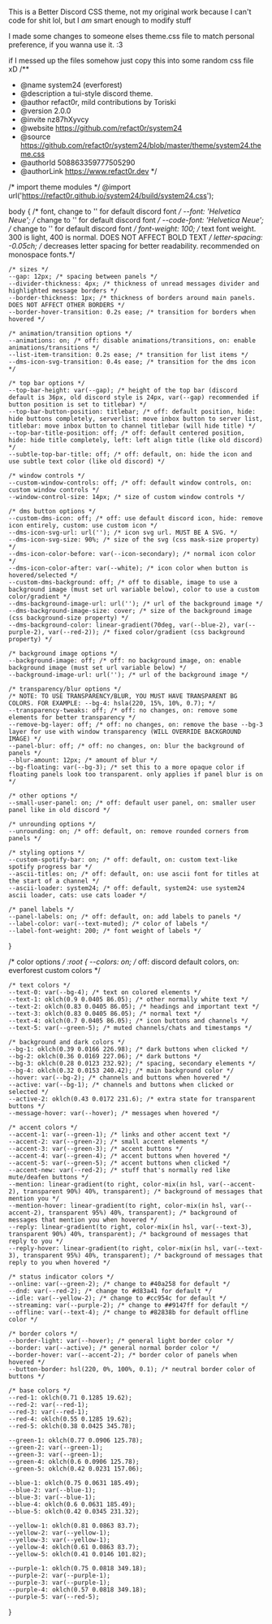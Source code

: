 This is a Better Discord CSS theme, not my original work because 
I can't code for shit lol, but I *am* smart enough to modify stuff

I made some changes to someone elses theme.css file to match 
personal preference, if you wanna use it. :3

if I messed up the files somehow just copy this into some random css file xD
/**
 * @name system24 (everforest)
 * @description a tui-style discord theme.
 * @author refact0r, mild contributions by Toriski
 * @version 2.0.0
 * @invite nz87hXyvcy
 * @website https://github.com/refact0r/system24
 * @source https://github.com/refact0r/system24/blob/master/theme/system24.theme.css
 * @authorId 508863359777505290
 * @authorLink https://www.refact0r.dev
*/

/* import theme modules */
@import url('https://refact0r.github.io/system24/build/system24.css');

body {
    /* font, change to '' for default discord font */
    --font: 'Helvetica Neue'; /* change to '' for default discord font */
    --code-font: 'Helvetica Neue'; /* change to '' for default discord font */
    font-weight: 100; /* text font weight. 300 is light, 400 is normal. DOES NOT AFFECT BOLD TEXT */
    letter-spacing: -0.05ch; /* decreases letter spacing for better readability. recommended on monospace fonts.*/

    /* sizes */
    --gap: 12px; /* spacing between panels */
    --divider-thickness: 4px; /* thickness of unread messages divider and highlighted message borders */
    --border-thickness: 1px; /* thickness of borders around main panels. DOES NOT AFFECT OTHER BORDERS */
    --border-hover-transition: 0.2s ease; /* transition for borders when hovered */

    /* animation/transition options */
    --animations: on; /* off: disable animations/transitions, on: enable animations/transitions */
    --list-item-transition: 0.2s ease; /* transition for list items */
    --dms-icon-svg-transition: 0.4s ease; /* transition for the dms icon */

    /* top bar options */
    --top-bar-height: var(--gap); /* height of the top bar (discord default is 36px, old discord style is 24px, var(--gap) recommended if button position is set to titlebar) */
    --top-bar-button-position: titlebar; /* off: default position, hide: hide buttons completely, serverlist: move inbox button to server list, titlebar: move inbox button to channel titlebar (will hide title) */
    --top-bar-title-position: off; /* off: default centered position, hide: hide title completely, left: left align title (like old discord) */
    --subtle-top-bar-title: off; /* off: default, on: hide the icon and use subtle text color (like old discord) */

    /* window controls */
    --custom-window-controls: off; /* off: default window controls, on: custom window controls */
    --window-control-size: 14px; /* size of custom window controls */

    /* dms button options */
    --custom-dms-icon: off; /* off: use default discord icon, hide: remove icon entirely, custom: use custom icon */
    --dms-icon-svg-url: url(''); /* icon svg url. MUST BE A SVG. */
    --dms-icon-svg-size: 90%; /* size of the svg (css mask-size property) */
    --dms-icon-color-before: var(--icon-secondary); /* normal icon color */
    --dms-icon-color-after: var(--white); /* icon color when button is hovered/selected */
    --custom-dms-background: off; /* off to disable, image to use a background image (must set url variable below), color to use a custom color/gradient */
    --dms-background-image-url: url(''); /* url of the background image */
    --dms-background-image-size: cover; /* size of the background image (css background-size property) */
    --dms-background-color: linear-gradient(70deg, var(--blue-2), var(--purple-2), var(--red-2)); /* fixed color/gradient (css background property) */

    /* background image options */
    --background-image: off; /* off: no background image, on: enable background image (must set url variable below) */
    --background-image-url: url(''); /* url of the background image */

    /* transparency/blur options */
    /* NOTE: TO USE TRANSPARENCY/BLUR, YOU MUST HAVE TRANSPARENT BG COLORS. FOR EXAMPLE: --bg-4: hsla(220, 15%, 10%, 0.7); */
    --transparency-tweaks: off; /* off: no changes, on: remove some elements for better transparency */
    --remove-bg-layer: off; /* off: no changes, on: remove the base --bg-3 layer for use with window transparency (WILL OVERRIDE BACKGROUND IMAGE) */
    --panel-blur: off; /* off: no changes, on: blur the background of panels */
    --blur-amount: 12px; /* amount of blur */
    --bg-floating: var(--bg-3); /* set this to a more opaque color if floating panels look too transparent. only applies if panel blur is on  */

    /* other options */
    --small-user-panel: on; /* off: default user panel, on: smaller user panel like in old discord */

    /* unrounding options */
    --unrounding: on; /* off: default, on: remove rounded corners from panels */

    /* styling options */
    --custom-spotify-bar: on; /* off: default, on: custom text-like spotify progress bar */
    --ascii-titles: on; /* off: default, on: use ascii font for titles at the start of a channel */
    --ascii-loader: system24; /* off: default, system24: use system24 ascii loader, cats: use cats loader */

    /* panel labels */
    --panel-labels: on; /* off: default, on: add labels to panels */
    --label-color: var(--text-muted); /* color of labels */
    --label-font-weight: 200; /* font weight of labels */
}

/* color options */
:root {
    --colors: on; /* off: discord default colors, on: everforest custom colors */

    /* text colors */
    --text-0: var(--bg-4); /* text on colored elements */
    --text-1: oklch(0.9 0.0405 86.05); /* other normally white text */
    --text-2: oklch(0.83 0.0405 86.05); /* headings and important text */
    --text-3: oklch(0.83 0.0405 86.05); /* normal text */
    --text-4: oklch(0.7 0.0405 86.05); /* icon buttons and channels */
    --text-5: var(--green-5); /* muted channels/chats and timestamps */

    /* background and dark colors */
    --bg-1: oklch(0.39 0.0166 226.98); /* dark buttons when clicked */
    --bg-2: oklch(0.36 0.0169 227.06); /* dark buttons */
    --bg-3: oklch(0.28 0.0123 232.92); /* spacing, secondary elements */
    --bg-4: oklch(0.32 0.0153 240.42); /* main background color */
    --hover: var(--bg-2); /* channels and buttons when hovered */
    --active: var(--bg-1); /* channels and buttons when clicked or selected */
    --active-2: oklch(0.43 0.0172 231.6); /* extra state for transparent buttons */
    --message-hover: var(--hover); /* messages when hovered */

    /* accent colors */
    --accent-1: var(--green-1); /* links and other accent text */
    --accent-2: var(--green-2); /* small accent elements */
    --accent-3: var(--green-3); /* accent buttons */
    --accent-4: var(--green-4); /* accent buttons when hovered */
    --accent-5: var(--green-5); /* accent buttons when clicked */
    --accent-new: var(--red-2); /* stuff that's normally red like mute/deafen buttons */
    --mention: linear-gradient(to right, color-mix(in hsl, var(--accent-2), transparent 90%) 40%, transparent); /* background of messages that mention you */
    --mention-hover: linear-gradient(to right, color-mix(in hsl, var(--accent-2), transparent 95%) 40%, transparent); /* background of messages that mention you when hovered */
    --reply: linear-gradient(to right, color-mix(in hsl, var(--text-3), transparent 90%) 40%, transparent); /* background of messages that reply to you */
    --reply-hover: linear-gradient(to right, color-mix(in hsl, var(--text-3), transparent 95%) 40%, transparent); /* background of messages that reply to you when hovered */

    /* status indicator colors */
    --online: var(--green-2); /* change to #40a258 for default */
    --dnd: var(--red-2); /* change to #d83a41 for default */
    --idle: var(--yellow-2); /* change to #cc954c for default */
    --streaming: var(--purple-2); /* change to ##9147ff for default */
    --offline: var(--text-4); /* change to #82838b for default offline color */

    /* border colors */
    --border-light: var(--hover); /* general light border color */
    --border: var(--active); /* general normal border color */
    --border-hover: var(--accent-2); /* border color of panels when hovered */
    --button-border: hsl(220, 0%, 100%, 0.1); /* neutral border color of buttons */

    /* base colors */
    --red-1: oklch(0.71 0.1285 19.62);
    --red-2: var(--red-1);
    --red-3: var(--red-1);
    --red-4: oklch(0.55 0.1285 19.62);
    --red-5: oklch(0.38 0.0425 345.78);

    --green-1: oklch(0.77 0.0906 125.78);
    --green-2: var(--green-1);
    --green-3: var(--green-1);
    --green-4: oklch(0.6 0.0906 125.78);
    --green-5: oklch(0.42 0.0231 157.06);

    --blue-1: oklch(0.75 0.0631 185.49);
    --blue-2: var(--blue-1);
    --blue-3: var(--blue-1);
    --blue-4: oklch(0.6 0.0631 185.49);
    --blue-5: oklch(0.42 0.0345 231.32);

    --yellow-1: oklch(0.81 0.0863 83.7);
    --yellow-2: var(--yellow-1);
    --yellow-3: var(--yellow-1);
    --yellow-4: oklch(0.61 0.0863 83.7);
    --yellow-5: oklch(0.41 0.0146 101.82);

    --purple-1: oklch(0.75 0.0818 349.18);
    --purple-2: var(--purple-1);
    --purple-3: var(--purple-1);
    --purple-4: oklch(0.57 0.0818 349.18);
    --purple-5: var(--red-5);
}
